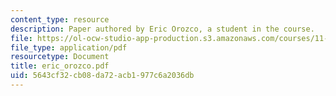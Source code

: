 ```yaml
---
content_type: resource
description: Paper authored by Eric Orozco, a student in the course.
file: https://ol-ocw-studio-app-production.s3.amazonaws.com/courses/11-949-city-visions-past-and-future-spring-2004/5643cf32cb08da72acb1977c6a2036db_eric_orozco.pdf
file_type: application/pdf
resourcetype: Document
title: eric_orozco.pdf
uid: 5643cf32-cb08-da72-acb1-977c6a2036db
---
```

